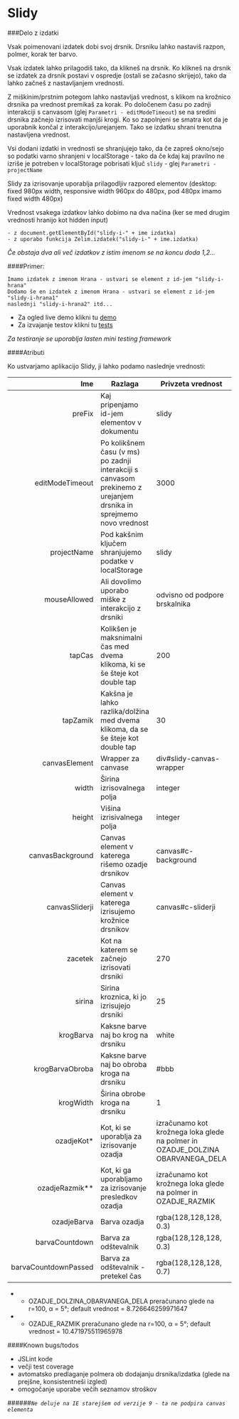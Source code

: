 Slidy
==

###Delo z izdatki

Vsak poimenovani izdatek dobi svoj drsnik.
Drsniku lahko nastaviš razpon, polmer, korak ter barvo.

Vsak izdatek lahko prilagodiš tako, da klikneš na drsnik. Ko klikneš na drsnik se izdatek za drsnik postavi v ospredje (ostali se začasno skrijejo), tako da lahko začneš z nastavljanjem vrednosti.

Z miškinim/prstnim potegom lahko nastavljaš vrednost, s klikom na krožnico drsnika pa vrednost premikaš za korak.
Po določenem času po zadnji interakciji s canvasom (glej `Parametri - editModeTimeout`) se na sredini drsnika začnejo izrisovati manjši krogi. Ko so zapolnjeni se smatra kot da je uporabnik končal z interakcijo/urejanjem. Tako se izdatku shrani trenutna nastavljena vrednost.

Vsi dodani izdatki in vrednosti se shranjujejo tako, da če zapreš okno/sejo so podatki varno shranjeni v localStorage - tako da če kdaj kaj pravilno ne izriše je potreben v localStorage pobrisati ključ `slidy` - glej `Parametri - projectName`

Slidy za izrisovanje uporablja prilagodljiv razpored elementov (desktop: fixed 980px width, responsive width 960px do 480px, pod 480px imamo fixed width 480px)

Vrednost vsakega izdatkov lahko dobimo na dva načina (ker se med drugim vrednosti hranijo kot hidden input)
```
- z document.getElementById("slidy-i-" + ime izdatka)
- z uporabo funkcija Zelim.izdatek("slidy-i-" + ime.izdatka)
```

*Če obstaja dva ali več izdatkov z istim imenom se na koncu doda 1,2...*

####Primer:
```
Imamo izdatek z imenom Hrana - ustvari se element z id-jem "slidy-i-hrana"
Dodamo še en izdatek z imenom Hrana - ustvari se element z id-jem "slidy-i-hrana1"
naslednji "slidy-i-hrana2" itd...
```


- Za ogled live demo klikni tu [demo]
- Za izvajanje testov klikni tu [tests]

[demo]:http://problematik.github.io/slidy/src
[tests]:http://problematik.github.io/slidy/test

*Za testiranje se uporablja lasten mini testing framework*

####Atributi

Ko ustvarjamo aplikacijo Slidy, ji lahko podamo naslednje vrednosti:

| Ime  | Razlaga | Privzeta vrednost | Tip |
| -------------: | ---------------------- | ------ | ----- |
| preFix  | Kaj pripenjamo id-jem elementov v dokumentu  | slidy | string |
| editModeTimeout  | Po kolikšnem času (v ms) po zadnji interakciji s canvasom prekinemo z urejanjem drsnika in sprejmemo novo vrednost  | 3000 | integer |
|    projectName| Pod kakšnim ključem shranjujemo podatke v localStorage    | slidy |string |
| mouseAllowed | Ali dovolimo uporabo miške z interakcijo z drsniki | odvisno od podpore brskalnika | boolean |
| tapCas | Kolikšen je maksnimalni čas med dvema klikoma, ki se še šteje kot double tap | 200 | integer |
| tapZamik | Kakšna je lahko razlika/dolžina med dvema klikoma, da se še šteje kot double tap | 30 | integer |
| canvasElement | Wrapper za canvase | div#slidy-canvas-wrapper  | DOMElement |
| width | Širina izrisovalnega polja | integer | canvasElement.width| integer |
| height | Višina izrisivalnega polja | integer | canvasElement.height | integer |
| canvasBackground | Canvas element v katerega rišemo ozadje drsnikov | canvas#c-background | DOMElement |
| canvasSliderji | Canvas element v katerega izrisujemo krožnice drsnikov | canvas#c-sliderji | DOMElement |
| zacetek | Kot na katerem se začnejo izrisovati drsniki | 270  | 0-360; kjer: 270 zgoraj, 0 desno, 90 dol, 180 levo |
| sirina | Sirina kroznica, ki jo izrisujejo drsniki | 25 | integer |
| krogBarva | Kaksne barve naj bo krog na drsniku | white | [canvas color values] |
| krogBarvaObroba | Kaksne barve naj bo obroba kroga na drsniku | #bbb | [canvas color values] |
| krogWidth | Širina obrobe kroga na drsniku | 1 | integer |
| ozadjeKot* | Kot, ki se uporablja za izrisovanje ozadja | izračunamo kot krožnega loka glede na polmer in OZADJE_DOLZINA OBARVANEGA_DELA | integer |
| ozadjeRazmik** | Kot, ki ga uporabljamo za izrisovanje presledkov ozadja | izračunamo kot krožnega loka glede na polmer in OZADJE_RAZMIK| integer |
| ozadjeBarva | Barva ozadja | rgba(128,128,128, 0.3) | [canvas color values] |
| barvaCountdown | Barva za odštevalnik | rgba(128,128,128, 0.3) | [canvas color values] |
| barvaCountdownPassed | Barva za odštevalnik - pretekel čas | rgba(128,128,128, 0.7) | [canvas color values] |

* - OZADJE_DOLZINA_OBARVANEGA_DELA preračunano glede na r=100, α = 5°; default vrednost = 8.726646259971647
* - OZADJE_RAZMIK preračunano glede na r=100, α = 5°; default vrednost = 10.471975511965978

[canvas color values]:https://developer.mozilla.org/en-US/docs/Web/Guide/HTML/Canvas_tutorial/Applying_styles_and_colors

####Known bugs/todos
- JSLint kode
- večji test coverage
- avtomatsko predlaganje polmera ob dodajanju drsnika/izdatka (glede na prejšne, konsistentneši izgled)
- omogočanje uporabe večih seznamov stroškov

######*`Ne deluje na IE starejšem od verzije 9 - ta ne podpira canvas elementa`*
